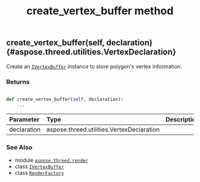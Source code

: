 ﻿---
title: create_vertex_buffer method
second_title: Aspose.3D for Python via .NET API References
description: 
type: docs
weight: 110
url: /python-net/aspose.threed.render/renderfactory/create_vertex_buffer/
is_root: false
---

## create_vertex_buffer(self, declaration) {#aspose.threed.utilities.VertexDeclaration}

Create an [`IVertexBuffer`](/3d/python-net/aspose.threed.render/ivertexbuffer) instance to store polygon's vertex information.


### Returns 





```python

def create_vertex_buffer(self, declaration):
    ...
```


| Parameter | Type | Description |
| :- | :- | :- |
| declaration | aspose.threed.utilities.VertexDeclaration |  |



### See Also
* module [`aspose.threed.render`](../../)
* class [`IVertexBuffer`](/3d/python-net/aspose.threed.render/ivertexbuffer)
* class [`RenderFactory`](/3d/python-net/aspose.threed.render/renderfactory)
